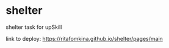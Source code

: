 # shelter
shelter task for upSkill

link to deploy: https://ritafomkina.github.io/shelter/pages/main

